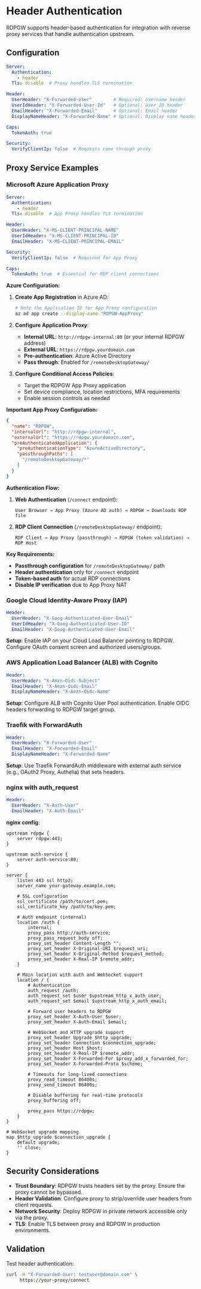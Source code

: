 # Header Authentication

RDPGW supports header-based authentication for integration with reverse proxy services that handle authentication upstream.

## Configuration

```yaml
Server:
  Authentication:
    - header
  Tls: disable  # Proxy handles TLS termination

Header:
  UserHeader: "X-Forwarded-User"        # Required: Username header
  UserIdHeader: "X-Forwarded-User-Id"   # Optional: User ID header
  EmailHeader: "X-Forwarded-Email"      # Optional: Email header
  DisplayNameHeader: "X-Forwarded-Name" # Optional: Display name header

Caps:
  TokenAuth: true

Security:
  VerifyClientIp: false  # Requests come through proxy
```

## Proxy Service Examples

### Microsoft Azure Application Proxy

```yaml
Server:
  Authentication:
    - header
  Tls: disable  # App Proxy handles TLS termination

Header:
  UserHeader: "X-MS-CLIENT-PRINCIPAL-NAME"
  UserIdHeader: "X-MS-CLIENT-PRINCIPAL-ID"
  EmailHeader: "X-MS-CLIENT-PRINCIPAL-EMAIL"

Security:
  VerifyClientIp: false  # Required for App Proxy

Caps:
  TokenAuth: true  # Essential for RDP client connections
```

**Azure Configuration:**

1. **Create App Registration** in Azure AD:
   ```bash
   # Note the Application ID for App Proxy configuration
   az ad app create --display-name "RDPGW-AppProxy"
   ```

2. **Configure Application Proxy**:
   - **Internal URL**: `http://rdpgw-internal:80` (or your internal RDPGW address)
   - **External URL**: `https://rdpgw.yourdomain.com`
   - **Pre-authentication**: Azure Active Directory
   - **Pass through**: Enabled for `/remoteDesktopGateway/`

3. **Configure Conditional Access Policies**:
   - Target the RDPGW App Proxy application
   - Set device compliance, location restrictions, MFA requirements
   - Enable session controls as needed

**Important App Proxy Configuration:**

```json
{
  "name": "RDPGW",
  "internalUrl": "http://rdpgw-internal",
  "externalUrl": "https://rdpgw.yourdomain.com",
  "preAuthenticatedApplication": {
    "preAuthenticationType": "AzureActiveDirectory",
    "passthroughPaths": [
      "/remoteDesktopGateway/*"
    ]
  }
}
```

**Authentication Flow:**

1. **Web Authentication** (`/connect` endpoint):
   ```
   User Browser → App Proxy (Azure AD auth) → RDPGW → Downloads RDP file
   ```

2. **RDP Client Connection** (`/remoteDesktopGateway/` endpoint):
   ```
   RDP Client → App Proxy (passthrough) → RDPGW (token validation) → RDP Host
   ```

**Key Requirements:**
- **Passthrough configuration** for `/remoteDesktopGateway/` path
- **Header authentication** only for `/connect` endpoint
- **Token-based auth** for actual RDP connections
- **Disable IP verification** due to App Proxy NAT

### Google Cloud Identity-Aware Proxy (IAP)

```yaml
Header:
  UserHeader: "X-Goog-Authenticated-User-Email"
  UserIdHeader: "X-Goog-Authenticated-User-ID"
  EmailHeader: "X-Goog-Authenticated-User-Email"
```

**Setup**: Enable IAP on your Cloud Load Balancer pointing to RDPGW. Configure OAuth consent screen and authorized users/groups.

### AWS Application Load Balancer (ALB) with Cognito

```yaml
Header:
  UserHeader: "X-Amzn-Oidc-Subject"
  EmailHeader: "X-Amzn-Oidc-Email"
  DisplayNameHeader: "X-Amzn-Oidc-Name"
```

**Setup**: Configure ALB with Cognito User Pool authentication. Enable OIDC headers forwarding to RDPGW target group.

### Traefik with ForwardAuth

```yaml
Header:
  UserHeader: "X-Forwarded-User"
  EmailHeader: "X-Forwarded-Email"
  DisplayNameHeader: "X-Forwarded-Name"
```

**Setup**: Use Traefik ForwardAuth middleware with external auth service (e.g., OAuth2 Proxy, Authelia) that sets headers.

### nginx with auth_request

```yaml
Header:
  UserHeader: "X-Auth-User"
  EmailHeader: "X-Auth-Email"
```

**nginx config**:
```nginx
upstream rdpgw {
    server rdpgw:443;
}

upstream auth-service {
    server auth-service:80;
}

server {
    listen 443 ssl http2;
    server_name your-gateway.example.com;

    # SSL configuration
    ssl_certificate /path/to/cert.pem;
    ssl_certificate_key /path/to/key.pem;

    # Auth endpoint (internal)
    location /auth {
        internal;
        proxy_pass http://auth-service;
        proxy_pass_request_body off;
        proxy_set_header Content-Length "";
        proxy_set_header X-Original-URI $request_uri;
        proxy_set_header X-Original-Method $request_method;
        proxy_set_header X-Real-IP $remote_addr;
    }

    # Main location with auth and WebSocket support
    location / {
        # Authentication
        auth_request /auth;
        auth_request_set $user $upstream_http_x_auth_user;
        auth_request_set $email $upstream_http_x_auth_email;

        # Forward user headers to RDPGW
        proxy_set_header X-Auth-User $user;
        proxy_set_header X-Auth-Email $email;

        # WebSocket and HTTP upgrade support
        proxy_set_header Upgrade $http_upgrade;
        proxy_set_header Connection $connection_upgrade;
        proxy_set_header Host $host;
        proxy_set_header X-Real-IP $remote_addr;
        proxy_set_header X-Forwarded-For $proxy_add_x_forwarded_for;
        proxy_set_header X-Forwarded-Proto $scheme;

        # Timeouts for long-lived connections
        proxy_read_timeout 86400s;
        proxy_send_timeout 86400s;

        # Disable buffering for real-time protocols
        proxy_buffering off;

        proxy_pass https://rdpgw;
    }
}

# WebSocket upgrade mapping
map $http_upgrade $connection_upgrade {
    default upgrade;
    '' close;
}
```

## Security Considerations

- **Trust Boundary**: RDPGW trusts headers set by the proxy. Ensure the proxy cannot be bypassed.
- **Header Validation**: Configure proxy to strip/override user headers from client requests.
- **Network Security**: Deploy RDPGW in private network accessible only via the proxy.
- **TLS**: Enable TLS between proxy and RDPGW in production environments.

## Validation

Test header authentication:
```bash
curl -H "X-Forwarded-User: testuser@domain.com" \
     https://your-proxy/connect
```
